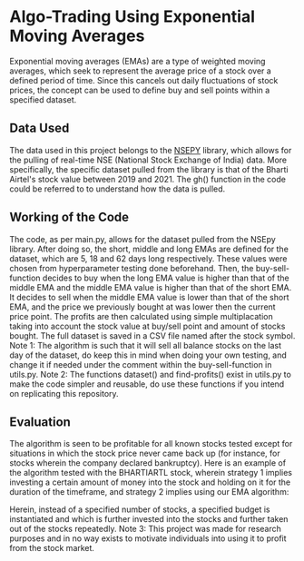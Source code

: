 # Algo-Trading Using Exponential Moving Averages
Exponential moving averages (EMAs) are a type of weighted moving averages, which seek to represent the average price of a stock over a defined period of time. Since this cancels out daily fluctuations of stock prices, the concept can be used to define buy and sell points within a specified dataset.
## Data Used
The data used in this project belongs to the [NSEPY](https://nsepy.xyz/) library, which allows for the pulling of real-time NSE (National Stock Exchange of India) data. More specifically, the specific dataset pulled from the library is that of the Bharti Airtel's stock value between 2019 and 2021. The gh() function in the code could be referred to to understand how the data is pulled.
## Working of the Code
The code, as per main.py, allows for the dataset pulled from the NSEpy library. After doing so, the short, middle and long EMAs are defined for the dataset, which are 5, 18 and 62 days long respectively. These values were chosen from hyperparameter testing done beforehand. Then, the buy-sell-function decides to buy when the long EMA value is higher than that of the middle EMA and the middle EMA value is higher than that of the short EMA. It decides to sell when the middle EMA value is lower than that of the short EMA, and the price we previously bought at was lower then the current price point. The profits are then calculated using simple multiplacation taking into account the stock value at buy/sell point and amount of stocks bought. The full dataset is saved in a CSV file named after the stock symbol. 
Note 1: The algorithm is such that it will sell all balance stocks on the last day of the dataset, do keep this in mind when doing your own testing, and change it if needed under the comment within the buy-sell-function in utils.py. 
Note 2: The functions dataset() and find-profits() exist in utils.py to make the code simpler and reusable, do use these functions if you intend on replicating this repository. 
## Evaluation 
The algorithm is seen to be profitable for all known stocks tested except for situations in which the stock price never came back up (for instance, for stocks wherein the company declared bankruptcy). Here is an example of the algorithm tested with the BHARTIARTL stock, wherein strategy 1 implies investing a certain amount of money into the stock and holding on it for the duration of the timeframe, and strategy 2 implies using our EMA algorithm: 

Herein, instead of a specified number of stocks, a specified budget is instantiated and which is further invested into the stocks and further taken out of the stocks repeatedly. 
Note 3: This project was made for research purposes and in no way exists to motivate individuals into using it to profit from the stock market. 
